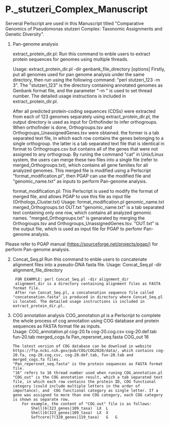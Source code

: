 # P._stutzeri_Complex_Manuscript
Serveral Perlscript are used in this Manuscript titled "Comparative Genomics of Pseudomonas stutzeri Complex: Taxonomic Assignments and Genetic Diversity".


1. Pan-genome analysis

    extract_protein_dir.pl: Run this command to enble users to extract protein sequences for genomes using multiple threads. 

    Usage: extract_protein_dir.pl -dir genbank_file_directory [options]
           Firstly, put all genomes used for pan genome analysis under the same directory, then run using the following command: "perl stutzeri_123 -m 3". The "stutzeri_123" is the directory containing annotated genomes as Genbank format file, and the parameter "-m " is used to set thread number. The detailed usage instructions is included in extract_protein_dir.pl.  
    
    After all predicted protein-coding sequences (CDSs) were extracted from each of 123 genomes separately using extract_protein_dir.pl, the output directory is used as input for Orthofinder to infer orthogroups. When orthofinder is done, Orthogroups.tsv and Orthogroups_UnassignedGenes.tsv were obtained. the former is a tab separated text file, in which each row contains the genes belonging to a single orthogroup. the latter is a tab separated text file that is identical in format to Orthogroups.csv but contains all of the genes that were not assigned to any orthogroup. By runing the command "cat" in Unix/Linux system, the users can merge these two files into a single file (refer to merged_Orthogroups.txt), which contains all gene families for all analyzed genomes. This merged file is modified using a Perlscript "format_modification.pl", then PGAP can use the modified file and "genomic_name.txt" as inputs to perform Pan-genome analysis. 

    format_modification.pl: This Perlscript is used to modify the format of merged file, and allows PGAP to use this file as input file (Orthologs_Cluster.txt)
    Usage: format_modification.pl genomic_name.txt merged_Orthogroups.txt OUT.txt
        "genomic_name.txt" is a tab separated text containing only one row, which contains all analyzed genomic names. 
        "merged_Orthogroups.txt" is genarated by merging the Orthogroups.tsv and Orthogroups_UnassignedGenes.tsv.
        "OUT.txt" is the output file, which is used as input file for PGAP to perfomr Pan-genome analysis. 

Please refer to PGAP manual (https://sourceforge.net/projects/pgap/) for perform Pan-genome analysis. 



2. Concat_Seq.pl  Run this command to enble users to concatenate alignment files into a pseudo-DNA fasta file. 
    Usage: Concat_Seq.pl -dir alignment_file_directory

        FOR EXAMPLE: perl Concat_Seq.pl -dir alignment_dir
        alignment_dir is a directory containing alignment files as FASTA format file.
        After run Concat_Seq.pl, a concatenation sequence file called "concatenation.fasta" is produced in directory where Concat_Seq.pl is located. The detailed usage instructions is included in extract_protein_dir.pl.

3. COG annotation analysis
   COG_annotation.pl is a Perlscript to complete the whole process of cog annotation using COG database and protein sequences as FASTA format file as inputs.  
   Usage: COG_annotation.pl cog-20.fa cog-20.cog.csv cog-20.def.tab fun-20.tab merged_cogs.fa Pan_repersnet_seq.fasta COG_out 16

       The latest version of COG database can be download in website https://ftp.ncbi.nih.gov/pub/COG/COG2020/data/, which contains cog-20.fa, cog-20.cog.csv, cog-20.def.tab, fun-20.tab and merged_cogs.fa files. 
       "Pan_repersnet_seq.fasta" is the protein sequences as FASTA format file.
       "16" refers to 16 thread number used when runing COG_annotation.pl
       "COG_out" is the COG annotation result, which a tab separated text file, in which each row contains the protein ID, COG functional category (could include multiple letters in the order of importance), and  COG functional category as single letter. If a gene was assigned to more than one COG category, each COG category is shown as separate row. 
           For example, the content of "COG_out" file is as follows: 
               Shell|6(323_genes|109_taxa)	LX	L
               Shell|6(323_genes|109_taxa)	LX	X
               Softcore|7(320_genes|119_taxa)	G	G
